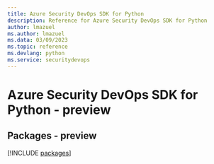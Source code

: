 ```yaml
---
title: Azure Security DevOps SDK for Python
description: Reference for Azure Security DevOps SDK for Python
author: lmazuel
ms.author: lmazuel
ms.data: 03/09/2023
ms.topic: reference
ms.devlang: python
ms.service: securitydevops
---
```

# Azure Security DevOps SDK for Python - preview
## Packages - preview
[!INCLUDE [packages](security-devops-index.md)]